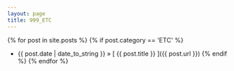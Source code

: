 ```yaml
---
layout: page
title: 999_ETC
---
```

{% for post in site.posts %}
  {% if post.category == 'ETC' %}
  * {{ post.date | date_to_string }} &raquo; [ {{ post.title }} ]({{ post.url }})
  {% endif %}
{% endfor %}
